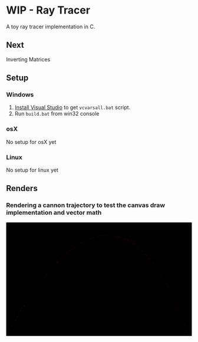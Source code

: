 # WIP - Ray Tracer

A toy ray tracer implementation in C.

## Next

Inverting Matrices

## Setup

### Windows

1. [Install Visual Studio](https://visualstudio.microsoft.com/vs/) to get `vcvarsall.bat` script.
2. Run `build.bat` from win32 console

### osX

No setup for osX yet

### Linux

No setup for linux yet

## Renders

### Rendering a cannon trajectory to test the canvas draw implementation and vector math

![Render](Renders/cannon.png)
